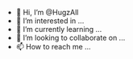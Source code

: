 - 👋 Hi, I’m @HugzAll
- 👀 I’m interested in ...
- 🌱 I’m currently learning ...
- 💞️ I’m looking to collaborate on ...
- 📫 How to reach me ...

<!---
HugzAll/HugzAll is a ✨ special ✨ repository because its `README.md` (this file) appears on your GitHub profile.
You can click the Preview link to take a look at your changes.
--->
